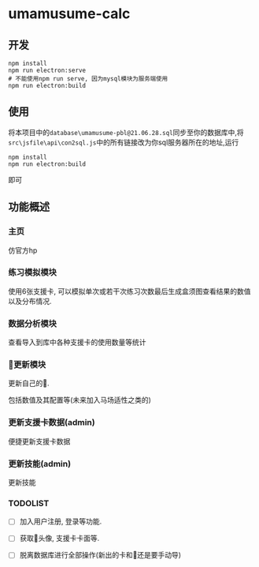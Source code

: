<!--
 * @Author: your name
 * @Date: 2021-06-15 17:31:46
 * @LastEditTime: 2021-06-28 17:35:23
 * @LastEditors: Please set LastEditors
 * @Description: In User Settings Edit
 * @FilePath: \umamusume-databaseh:\Electron\electron-vue\umamusume-calc\README.md
-->
# umamusume-calc

## 开发
```
npm install
npm run electron:serve 
# 不能使用npm run serve, 因为mysql模块为服务端使用
npm run electron:build
```
## 使用
将本项目中的`database\umamusume-pbl@21.06.28.sql`同步至你的数据库中,将`src\jsfile\api\con2sql.js`中的所有链接改为你sql服务器所在的地址,运行
```
npm install
npm run electron:build
```
即可

## 功能概述
### 主页
仿官方hp

### 练习模拟模块
使用6张支援卡, 可以模拟单次或若干次练习次数最后生成盒须图查看结果的数值以及分布情况.

### 数据分析模块
查看导入到库中各种支援卡的使用数量等统计

### 🐎更新模块
更新自己的🐎.

包括数值及其配置等(未来加入马场适性之类的)

### 更新支援卡数据(admin)
便捷更新支援卡数据

### 更新技能(admin)
更新技能

### TODOLIST
- [ ] 加入用户注册, 登录等功能.
- [ ] 获取🐎头像, 支援卡卡面等.
- [ ] 脱离数据库进行全部操作(新出的卡和🐎还是要手动导)

